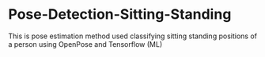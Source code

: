 # Pose-Detection-Sitting-Standing
This is pose estimation method used classifying sitting standing positions of a person using OpenPose and Tensorflow (ML)
